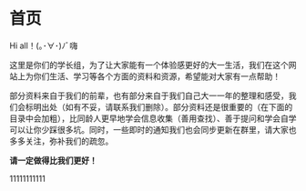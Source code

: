 # 首页

Hi all！(｡･∀･)ﾉﾞ嗨

这里是你们的学长组，为了让大家能有一个体验感更好的大一生活，我们在这个网站上为你们生活、学习等各个方面的资料和资源，希望能对大家有一点帮助！

部分资料来自于我们的前辈，也有部分来自于我们自己大一一年的整理和感受，我们会标明出处（如有不妥，请联系我们删除）。部分资料还是很重要的（在下面的目录中会加粗），比同龄人更早地学会信息收集（善用查找）、善于提问和学会自学可以让你少踩很多坑。同时，一些即时的通知我们也会同步更新在群里，请大家也多多关注，弥补我们的疏忽。

**请一定做得比我们更好！** 

11111111111
